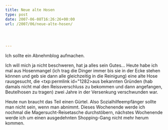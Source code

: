 ```yaml
---
title: Neue alte Hosen
type: post
date: 2007-06-08T16:26:26+00:00
url: /2007/06/neue-alte-hosen/




---
```

Ich sollte ein Abnehmblog aufmachen.

Ich will mich ja nicht beschweren, hat ja alles sein Gutes... Heute habe ich mal aus Hosenmangel (ich trag die Dinger immer bis sie in der Ecke stehen können und geb sie dann alle gleichzeitig in die Reinigung) eine alte Hose rausgesucht, die <txp:permlink id="1282>aus bekannten Gründen</a> (hab damals nicht mal den Reissverschluss zu bekommen und dann angefangen, Beutelhosen zu tragen) zwei Jahre in der Versenkung verschwunden war.

Heute nun braucht das Teil einen Gürtel. Also Sozialhilfeempfänger sollte man nicht sein, wenn man abnimmt. Dieses Wochenende werde ich nochmal die Magersucht-Reisetasche durchstöbern, nächstes Wochenende werde ich um einen ausgedehnten Shopping-Gang nicht mehr herum kommen.
